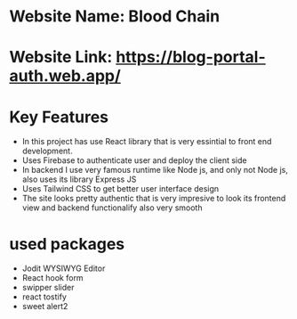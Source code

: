 # Website Name: Blood Chain
# Website Link: https://blog-portal-auth.web.app/

# Key Features 
* In this project has use React library that is very essintial to front end development.
* Uses Firebase to authenticate user and deploy the client side 
* In backend I use very famous runtime like Node js, and only not Node js, also uses its library Express JS
* Uses Tailwind CSS to get better user interface design
* The site looks pretty authentic that is very impresive to look its frontend view and backend functionalify also very smooth
# used packages
* Jodit WYSIWYG Editor
* React hook form
* swipper slider
* react tostify
* sweet alert2
  
